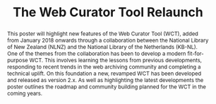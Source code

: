 ---
abstract: This poster will highlight new features of the Web Curator Tool (WCT), added
  from January 2018 onwards through a collaboration between the National Library of
  New Zealand (NLNZ) and the National Library of the Netherlands (KB-NL). One of the
  themes from the collaboration has been to develop a modern fit-for-purpose WCT.
  This involves learning the lessons from previous developments, responding to recent
  trends in the web archiving community and completing a technical uplift. On this
  foundation a new, revamped WCT has been developed and released as version 2.x. As
  well as highlighting the latest developments the poster outlines the roadmap and
  community building planned for the WCT in the coming years.
creators:
- Ben O’Brien
- Jeffrey van der Hoeven
date: null
document_url: https://services.phaidra.univie.ac.at/api/object/o:1079788/download
grand_parent: iPRES
institutions: []
keywords: []
landing_page_url: https://phaidra.univie.ac.at/o:1079788
language: eng
layout: publication
license: CC BY 4.0 International
notes_url: null
parent: iPRES 2019
publication_type: poster
size: 106014
slides_url: null
source_name: iPRES
stream_url: null
title: 'The Web Curator Tool Relaunch '
year: 2019
---